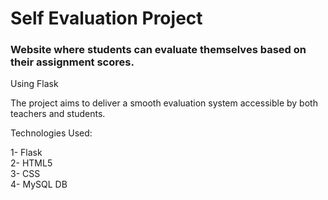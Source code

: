 # Self Evaluation Project
### Website where students can evaluate themselves based on their assignment scores.
Using Flask

The project aims to deliver a smooth evaluation system accessible by both teachers and students.

Technologies Used:  

1- Flask  
2- HTML5  
3- CSS  
4- MySQL DB 
